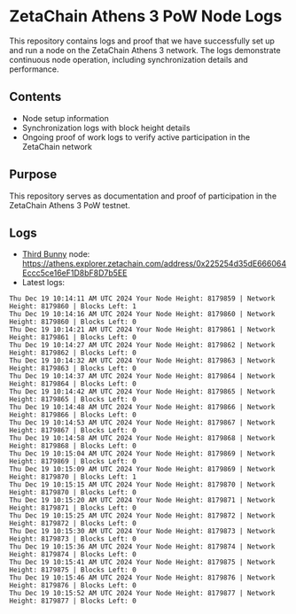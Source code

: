 # ZetaChain Athens 3 PoW Node Logs
This repository contains logs and proof that we have successfully set up and run a node on the ZetaChain Athens 3 network. The logs demonstrate continuous node operation, including synchronization details and performance.

## Contents
- Node setup information
- Synchronization logs with block height details
- Ongoing proof of work logs to verify active participation in the ZetaChain network

## Purpose
This repository serves as documentation and proof of participation in the ZetaChain Athens 3 PoW testnet.

## Logs

- [Third Bunny](https://thirdbunny.xyz/) node: https://athens.explorer.zetachain.com/address/0x225254d35dE666064Eccc5ce16eF1D8bF8D7b5EE
- Latest logs:
```
Thu Dec 19 10:14:11 AM UTC 2024 Your Node Height: 8179859 | Network Height: 8179860 | Blocks Left: 1
Thu Dec 19 10:14:16 AM UTC 2024 Your Node Height: 8179860 | Network Height: 8179860 | Blocks Left: 0
Thu Dec 19 10:14:21 AM UTC 2024 Your Node Height: 8179861 | Network Height: 8179861 | Blocks Left: 0
Thu Dec 19 10:14:27 AM UTC 2024 Your Node Height: 8179862 | Network Height: 8179862 | Blocks Left: 0
Thu Dec 19 10:14:32 AM UTC 2024 Your Node Height: 8179863 | Network Height: 8179863 | Blocks Left: 0
Thu Dec 19 10:14:37 AM UTC 2024 Your Node Height: 8179864 | Network Height: 8179864 | Blocks Left: 0
Thu Dec 19 10:14:42 AM UTC 2024 Your Node Height: 8179865 | Network Height: 8179865 | Blocks Left: 0
Thu Dec 19 10:14:48 AM UTC 2024 Your Node Height: 8179866 | Network Height: 8179866 | Blocks Left: 0
Thu Dec 19 10:14:53 AM UTC 2024 Your Node Height: 8179867 | Network Height: 8179867 | Blocks Left: 0
Thu Dec 19 10:14:58 AM UTC 2024 Your Node Height: 8179868 | Network Height: 8179868 | Blocks Left: 0
Thu Dec 19 10:15:04 AM UTC 2024 Your Node Height: 8179869 | Network Height: 8179869 | Blocks Left: 0
Thu Dec 19 10:15:09 AM UTC 2024 Your Node Height: 8179869 | Network Height: 8179870 | Blocks Left: 1
Thu Dec 19 10:15:15 AM UTC 2024 Your Node Height: 8179870 | Network Height: 8179870 | Blocks Left: 0
Thu Dec 19 10:15:20 AM UTC 2024 Your Node Height: 8179871 | Network Height: 8179871 | Blocks Left: 0
Thu Dec 19 10:15:25 AM UTC 2024 Your Node Height: 8179872 | Network Height: 8179872 | Blocks Left: 0
Thu Dec 19 10:15:30 AM UTC 2024 Your Node Height: 8179873 | Network Height: 8179873 | Blocks Left: 0
Thu Dec 19 10:15:36 AM UTC 2024 Your Node Height: 8179874 | Network Height: 8179874 | Blocks Left: 0
Thu Dec 19 10:15:41 AM UTC 2024 Your Node Height: 8179875 | Network Height: 8179875 | Blocks Left: 0
Thu Dec 19 10:15:46 AM UTC 2024 Your Node Height: 8179876 | Network Height: 8179876 | Blocks Left: 0
Thu Dec 19 10:15:52 AM UTC 2024 Your Node Height: 8179877 | Network Height: 8179877 | Blocks Left: 0
```
